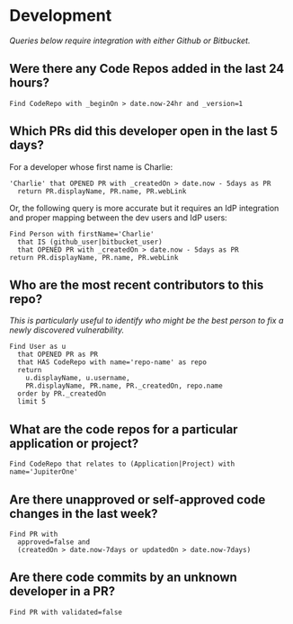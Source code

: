 # Development

_Queries below require integration with either Github or Bitbucket._

## Were there any Code Repos added in the last 24 hours?

```j1ql
Find CodeRepo with _beginOn > date.now-24hr and _version=1
```

## Which PRs did this developer open in the last 5 days?

For a developer whose first name is Charlie:

```j1ql
'Charlie' that OPENED PR with _createdOn > date.now - 5days as PR
  return PR.displayName, PR.name, PR.webLink
```

Or, the following query is more accurate but it requires an IdP integration and
proper mapping between the dev users and IdP users:

```j1ql
Find Person with firstName='Charlie'
  that IS (github_user|bitbucket_user)
  that OPENED PR with _createdOn > date.now - 5days as PR
return PR.displayName, PR.name, PR.webLink
```

## Who are the most recent contributors to this repo?

_This is particularly useful to identify who might be the best person to fix a newly discovered vulnerability._

```j1ql
Find User as u
  that OPENED PR as PR
  that HAS CodeRepo with name='repo-name' as repo
  return
    u.displayName, u.username,
    PR.displayName, PR.name, PR._createdOn, repo.name
  order by PR._createdOn
  limit 5
```

## What are the code repos for a particular application or project?

```j1ql
Find CodeRepo that relates to (Application|Project) with name='JupiterOne'
```

## Are there unapproved or self-approved code changes in the last week?

```j1ql
Find PR with
  approved=false and
  (createdOn > date.now-7days or updatedOn > date.now-7days)
```

## Are there code commits by an unknown developer in a PR?

```j1ql
Find PR with validated=false
```
